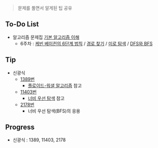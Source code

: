 > 문제를 풀면서 알게된 팁 공유

## To-Do List
- 알고리즘 문제집 [기본 알고리즘 이해](https://www.acmicpc.net/workbook/view/1443)
    - 6주차 : [케빈 베이컨의 6단계 법칙](https://www.acmicpc.net/problem/1389) / 
    [경로 찾기](https://www.acmicpc.net/problem/11403) / 
    [미로 탐색](https://www.acmicpc.net/problem/2178) / 
    [DFS와 BFS](https://www.acmicpc.net/problem/1260)

## Tip
- 신광식
    - [1389번](https://github.com/mel1015/algorithm-study/blob/1389/Winter_Vacation/week_6/1389_mel1015.cpp)
        - [플로이드-워셜 알고리즘](https://ko.wikipedia.org/wiki/%ED%94%8C%EB%A1%9C%EC%9D%B4%EB%93%9C-%EC%9B%8C%EC%85%9C_%EC%95%8C%EA%B3%A0%EB%A6%AC%EC%A6%98) 참고       
    - [11403번](https://github.com/mel1015/algorithm-study/blob/11403/Winter_Vacation/week_6/11403_mel1015.cpp)
        - [너비 우선 탐색](https://www.geeksforgeeks.org/breadth-first-traversal-for-a-graph/) 참고
    - [2178번](https://github.com/mel1015/algorithm-study/blob/2178/Winter_Vacation/week_6/2178_mel1015.cpp)
        - 너비 우선 탐색(BFS)의 응용
        
## Progress
- 신광식 : 1389, 11403, 2178